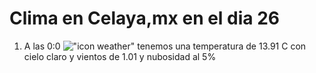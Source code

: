 # Clima en Celaya,mx en el dia 26

1. A las 0:0 !["icon weather"](http://openweathermap.org/img/w/01n.png) tenemos una temperatura de 13.91 C con cielo claro y  vientos de 1.01 y nubosidad al 5%
